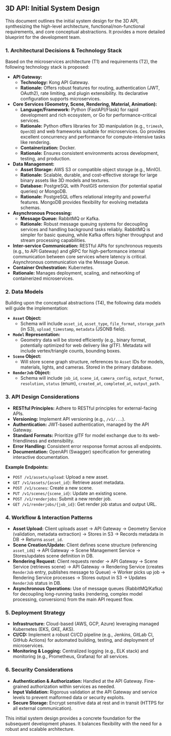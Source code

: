 ## 3D API: Initial System Design

This document outlines the initial system design for the 3D API, synthesizing the high-level architecture, functional/non-functional requirements, and core conceptual abstractions. It provides a more detailed blueprint for the development team.

### 1. Architectural Decisions & Technology Stack

Based on the microservices architecture (T1) and requirements (T2), the following technology stack is proposed:

*   **API Gateway:** 
    *   **Technology:** Kong API Gateway.
    *   **Rationale:** Offers robust features for routing, authentication (JWT, OAuth2), rate limiting, and plugin extensibility. Its declarative configuration supports microservices.
*   **Core Services (Geometry, Scene, Rendering, Material, Animation):**
    *   **Language/Framework:** Python (FastAPI/Flask) for rapid development and rich ecosystem, or Go for performance-critical services.
    *   **Rationale:** Python offers libraries for 3D manipulation (e.g., `trimesh`, `Open3D`) and web frameworks suitable for microservices. Go provides excellent concurrency and performance for compute-intensive tasks like rendering.
    *   **Containerization:** Docker.
    *   **Rationale:** Ensures consistent environments across development, testing, and production.
*   **Data Management:**
    *   **Asset Storage:** AWS S3 or compatible object storage (e.g., MinIO).
    *   **Rationale:** Scalable, durable, and cost-effective storage for large binary assets like 3D models and textures.
    *   **Database:** PostgreSQL with PostGIS extension (for potential spatial queries) or MongoDB.
    *   **Rationale:** PostgreSQL offers relational integrity and powerful features. MongoDB provides flexibility for evolving metadata schemas.
*   **Asynchronous Processing:**
    *   **Message Queue:** RabbitMQ or Kafka.
    *   **Rationale:** Robust message queuing systems for decoupling services and handling background tasks reliably. RabbitMQ is simpler for basic queuing, while Kafka offers higher throughput and stream processing capabilities.
*   **Inter-service Communication:** RESTful APIs for synchronous requests (e.g., to API Gateway) and gRPC for high-performance internal communication between core services where latency is critical. Asynchronous communication via the Message Queue.
*   **Container Orchestration:** Kubernetes.
*   **Rationale:** Manages deployment, scaling, and networking of containerized microservices.

### 2. Data Models

Building upon the conceptual abstractions (T4), the following data models will guide the implementation:

*   **`Asset` Object:** 
    *   Schema will include `asset_id`, `asset_type`, `file_format`, `storage_path` (in S3), `upload_timestamp`, `metadata` (JSONB field).
*   **`Model` Representation:** 
    *   Geometry data will be stored efficiently (e.g., binary format, potentially optimized for web delivery like glTF). Metadata will include vertex/triangle counts, bounding boxes.
*   **`Scene` Object:** 
    *   Will store scene graph structure, references to `Asset` IDs for models, materials, lights, and cameras. Stored in the primary database.
*   **`RenderJob` Object:**
    *   Schema will include `job_id`, `scene_id`, `camera_config`, `output_format`, `resolution`, `status` (enum), `created_at`, `completed_at`, `output_path`.

### 3. API Design Considerations

*   **RESTful Principles:** Adhere to RESTful principles for external-facing APIs.
*   **Versioning:** Implement API versioning (e.g., `/v1/...`).
*   **Authentication:** JWT-based authentication, managed by the API Gateway.
*   **Standard Formats:** Prioritize glTF for model exchange due to its web-friendliness and extensibility.
*   **Error Handling:** Consistent error response format across all endpoints.
*   **Documentation:** OpenAPI (Swagger) specification for generating interactive documentation.

**Example Endpoints:**

*   `POST /v1/assets/upload`: Upload a new asset.
*   `GET /v1/assets/{asset_id}`: Retrieve asset metadata.
*   `POST /v1/scenes`: Create a new scene.
*   `PUT /v1/scenes/{scene_id}`: Update an existing scene.
*   `POST /v1/renderjobs`: Submit a new render job.
*   `GET /v1/renderjobs/{job_id}`: Get render job status and output URL.

### 4. Workflow & Interaction Patterns

*   **Asset Upload:** Client uploads asset -> API Gateway -> Geometry Service (validation, metadata extraction) -> Stores in S3 -> Records metadata in DB -> Returns `asset_id`.
*   **Scene Creation/Update:** Client defines scene structure (referencing `asset_id`s) -> API Gateway -> Scene Management Service -> Stores/updates scene definition in DB.
*   **Rendering Request:** Client requests render -> API Gateway -> Scene Service (retrieves scene) -> API Gateway -> Rendering Service (creates `RenderJob` entry, publishes message to Queue) -> Worker picks up job -> Rendering Service processes -> Stores output in S3 -> Updates `RenderJob` status in DB.
*   **Asynchronous Operations:** Use of message queues (RabbitMQ/Kafka) for decoupling long-running tasks (rendering, complex model processing, conversions) from the main API request flow.

### 5. Deployment Strategy

*   **Infrastructure:** Cloud-based (AWS, GCP, Azure) leveraging managed Kubernetes (EKS, GKE, AKS).
*   **CI/CD:** Implement a robust CI/CD pipeline (e.g., Jenkins, GitLab CI, GitHub Actions) for automated building, testing, and deployment of microservices.
*   **Monitoring & Logging:** Centralized logging (e.g., ELK stack) and monitoring (e.g., Prometheus, Grafana) for all services.

### 6. Security Considerations

*   **Authentication & Authorization:** Handled at the API Gateway. Fine-grained authorization within services as needed.
*   **Input Validation:** Rigorous validation at the API Gateway and service levels to prevent malformed data or security exploits.
*   **Secure Storage:** Encrypt sensitive data at rest and in transit (HTTPS for all external communication).

This initial system design provides a concrete foundation for the subsequent development phases. It balances flexibility with the need for a robust and scalable architecture.